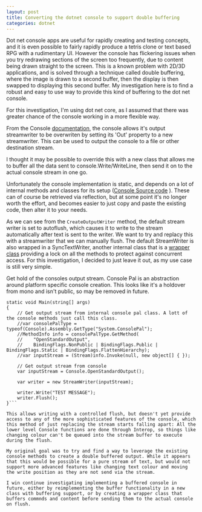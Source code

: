 ```yaml
---
layout: post
title: Converting the dotnet console to support double buffering
categories: dotnet
---
```


Dot net console apps are useful for rapidly creating and testing concepts, and it is even possible to fairly rapidly produce a tetris clone or text based RPG with a rudimentary UI. However the console has flickering issues when you try redrawing sections of the screen too frequently, due to content being drawn straight to the screen. This is a known problem with 2D/3D applications, and is solved through a technique called double buffering, where the image is drawn to a second buffer, then the display is then swapped to displaying this second buffer. My investigation here is to find a robust and easy to use way to provide this kind of buffering to the dot net console.

For this investigation, I'm using dot net core,  as I assumed that there was greater chance of the console working in a more flexible way.

From the Console [documentation](https://docs.microsoft.com/en-us/dotnet/api/system.console?view=netcore-2.0), the console allows it's output streamwriter to be overwriten by setting its 'Out' property to a new streamwriter. This can be used to output the console to a file or other destination stream.

I thought it may be possible to override this with a new class that allows me to buffer all the data sent to console.Write/WriteLine, then send it on to the actual console stream in one go.

Unfortunately the console implementation is static, and depends on a lot of internal methods and classes for its setup ([Console Source code](https://github.com/dotnet/corefx/blob/master/src/System.Console/src/System/Console.cs) ). These can of course be retrieved via reflection, but at some point it's no longer worth the effort, and becomes easier to just copy and paste the existing code, then alter it to your needs.

As we can see from the `CreateOutputWriter` method, the default stream writer is set to autoflush, which causes it to write to the stream automatically after text is sent to the writer. We want to try and replacy this with a streamwriter that we can manually flush. The default StreamWriter is also wrapped in a SyncTextWriter, another internal class that is a [wrapper class](https://github.com/dotnet/corefx/blob/6dd451f51451a7d0ceea6104b51bd17005e9a0e6/src/System.Console/src/System/IO/SyncTextWriter.cs) providing a lock on all the methods to protect against concurrent access. For this investigation, I decided to just leave it out, as my use case is still very simple.

Get hold of the consoles output stream. Console Pal is an abstraction around platform specific console creation. This looks like it's a holdover from mono and isn't public, so may be removed in future.

```
static void Main(string[] args)
{
    // Get output stream from internal console pal class. A lott of the console methods just call this class.
    //var consolePalType = typeof(Console).Assembly.GetType("System.ConsolePal");
    //MethodInfo info = consolePalType.GetMethod(
    //    "OpenStandardOutput",
    //    BindingFlags.NonPublic | BindingFlags.Public | BindingFlags.Static | BindingFlags.FlattenHierarchy);
    //var inputStream = (Stream)info.Invoke(null, new object[] { });

    // Get output stream from console
    var inputStream = Console.OpenStandardOutput();

    var writer = new StreamWriter(inputStream);
    
    writer.Write("TEST MESSAGE");
    writer.Flush();
}```

This allows writing with a controlled flush, but doesn't yet provide access to any of the more sophisticated features of the console, which this method of just replacing the stream starts falling apart: All the lower level Console functions are done through Interop, so things like changing colour can't be queued into the stream buffer to execute during the flush.

My original goal was to try and find a way to leverage the existing console methods to create a double buffered output. While it appears that this would be possible for a pure stream of text, but would not support more advanced features like changing text colour and moving the write position as they are not send via the stream.

I win continue investigating implementing a buffered console in future, either by reimplementing the buffer functionality in a new class with buffering support, or by creating a wrapper class that buffers commnds and content before sending them to the actual console on flush.